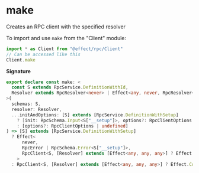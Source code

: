 # make

Creates an RPC client with the specified resolver

To import and use `make` from the "Client" module:

```ts
import * as Client from "@effect/rpc/Client"
// Can be accessed like this
Client.make
```

**Signature**

```ts
export declare const make: <
  const S extends RpcService.DefinitionWithId,
  Resolver extends RpcResolver<never> | Effect<any, never, RpcResolver<never>>
>(
  schemas: S,
  resolver: Resolver,
  ...initAndOptions: [S] extends [RpcService.DefinitionWithSetup]
    ? [init: RpcSchema.Input<S["__setup"]>, options?: RpcClientOptions | undefined]
    : [options?: RpcClientOptions | undefined]
) => [S] extends [RpcService.DefinitionWithSetup]
  ? Effect<
      never,
      RpcError | RpcSchema.Error<S["__setup"]>,
      RpcClient<S, [Resolver] extends [Effect<any, any, any>] ? Effect.Context<Resolver> : never>
    >
  : RpcClient<S, [Resolver] extends [Effect<any, any, any>] ? Effect.Context<Resolver> : never>
```
